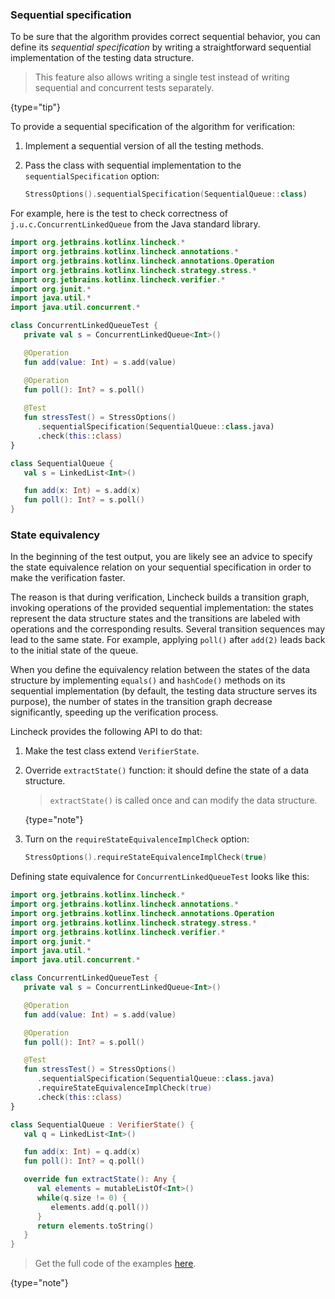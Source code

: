[//]: # (title: Sequential specification)

### Sequential specification

To be sure that the algorithm provides correct sequential behavior, you can define its _sequential specification_
by writing a straightforward sequential implementation of the testing data structure.

> This feature also allows writing a single test instead of writing sequential and concurrent tests separately.
>
{type="tip"}

To provide a sequential specification of the algorithm for verification:

1. Implement a sequential version of all the testing methods.
2. Pass the class with sequential implementation to the `sequentialSpecification` option:

   ```kotlin
   StressOptions().sequentialSpecification(SequentialQueue::class)
   ```

For example, here is the test to check correctness of `j.u.c.ConcurrentLinkedQueue` 
from the Java standard library.

```kotlin
import org.jetbrains.kotlinx.lincheck.*
import org.jetbrains.kotlinx.lincheck.annotations.*
import org.jetbrains.kotlinx.lincheck.annotations.Operation
import org.jetbrains.kotlinx.lincheck.strategy.stress.*
import org.jetbrains.kotlinx.lincheck.verifier.*
import org.junit.*
import java.util.*
import java.util.concurrent.*

class ConcurrentLinkedQueueTest {
   private val s = ConcurrentLinkedQueue<Int>()

   @Operation
   fun add(value: Int) = s.add(value)

   @Operation
   fun poll(): Int? = s.poll()
   
   @Test
   fun stressTest() = StressOptions()
      .sequentialSpecification(SequentialQueue::class.java)
      .check(this::class)
}

class SequentialQueue {
   val s = LinkedList<Int>()

   fun add(x: Int) = s.add(x)
   fun poll(): Int? = s.poll()
}
```

### State equivalency

In the beginning of the test output, you are likely see an advice to specify the state equivalence relation on your sequential
specification in order to make the verification faster.

The reason is that during verification, Lincheck builds a transition graph, invoking operations of the provided sequential
implementation: the states represent the data structure states and the transitions are labeled
with operations and the corresponding results. Several transition sequences may lead to the same state. 
For example, applying `poll()` after `add(2)` leads back to the initial state of the queue.

When you define the equivalency relation between the states of the data structure by implementing `equals()`
and `hashCode()` methods on its sequential implementation (by default, the testing data structure serves its purpose), 
the number of states in the transition graph decrease significantly, speeding up the verification process.

Lincheck provides the following API to do that:

1. Make the test class extend `VerifierState`.
2. Override `extractState()` function: it should define the state of a data structure.

   > `extractState()` is called once and can modify the data structure.
   >
   {type="note"}

3. Turn on the `requireStateEquivalenceImplCheck` option:

   ```kotlin
   StressOptions().requireStateEquivalenceImplCheck(true)
   ```

Defining state equivalence for `ConcurrentLinkedQueueTest` looks like this:

```kotlin
import org.jetbrains.kotlinx.lincheck.*
import org.jetbrains.kotlinx.lincheck.annotations.*
import org.jetbrains.kotlinx.lincheck.annotations.Operation
import org.jetbrains.kotlinx.lincheck.strategy.stress.*
import org.jetbrains.kotlinx.lincheck.verifier.*
import org.junit.*
import java.util.*
import java.util.concurrent.*

class ConcurrentLinkedQueueTest {
   private val s = ConcurrentLinkedQueue<Int>()

   @Operation
   fun add(value: Int) = s.add(value)

   @Operation
   fun poll(): Int? = s.poll()

   @Test
   fun stressTest() = StressOptions()
      .sequentialSpecification(SequentialQueue::class.java)
      .requireStateEquivalenceImplCheck(true)
      .check(this::class)
}

class SequentialQueue : VerifierState() {
   val q = LinkedList<Int>()

   fun add(x: Int) = q.add(x)
   fun poll(): Int? = q.poll()

   override fun extractState(): Any {
      val elements = mutableListOf<Int>()
      while(q.size != 0) {
         elements.add(q.poll())
      }
      return elements.toString()
   }
}
```

> Get the full code of the examples [here](https://github.com/Kotlin/kotlinx-lincheck/blob/guide/src/jvm/test/org/jetbrains/kotlinx/lincheck/test/guide/ConcurrentLinkedQueueTest.kt).
>
{type="note"}
